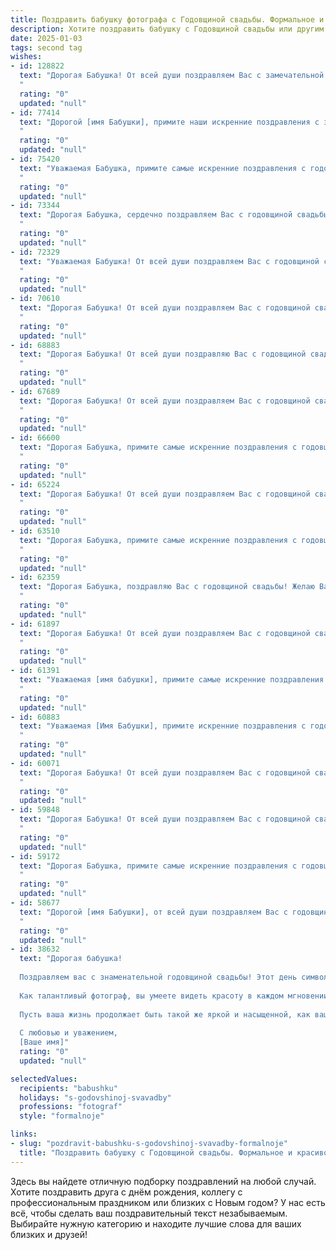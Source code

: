 ```yaml
---
title: Поздравить бабушку фотографа с Годовщиной свадьбы. Формальное и красивое
description: Хотите поздравить бабушку с Годовщиной свадьбы или другим праздником? Наш ИИ создаст незабываемое поздравление, а вы обязательно выделитесь среди других.  
date: 2025-01-03
tags: second tag
wishes:
- id: 128822
  text: "Дорогая Бабушка! От всей души поздравляем Вас с замечательной годовщиной свадьбы! Желаем Вам, чтобы  в этот прекрасный день, наполненный теплом воспоминаний,  Ваша любовь сияла еще ярче, а семейное счастье  было безграничным. Пусть фотографии, которые Вы сами так мастерски создавали на протяжении долгих лет,  напоминают о  счастливых моментах,  храня  яркость чувств и нежность  Вашей пары.  Счастья, здоровья и долгих лет совместной жизни!
  "
  rating: "0"
  updated: "null"
- id: 77414
  text: "Дорогой [имя Бабушки], примите наши искренние поздравления с замечательной годовщиной свадьбы! Желаем вам крепкой любви, семейного счастья и неиссякаемой жизненной энергии. Ваша профессиональная страсть фотографии, которая всегда сопровождала вас,  подарила нам множество красивых снимков, хранящих в себе тепло ваших семейных моментов. Пусть ваша жизнь будет наполнена радостными событиями, а  в вашем доме всегда царит любовь и гармония.
  "
  rating: "0"
  updated: "null"
- id: 75420
  text: "Уважаемая Бабушка, примите самые искренние поздравления с годовщиной свадьбы! Желаю вам долгих лет счастливой совместной жизни, наполненной любовью, взаимопониманием и радостью. Пусть ваша  фотография - ваша история любви - останется красивым и ярким воспоминанием для всех поколений вашей семьи.
  "
  rating: "0"
  updated: "null"
- id: 73344
  text: "Дорогая Бабушка, сердечно поздравляем Вас с годовщиной свадьбы! Желаем Вам долгих лет счастливой совместной жизни, наполненных любовью, теплом и гармонией. Пусть Ваша семейная история продолжает писаться яркими и светлыми страницами, а каждая фотография станет ценным напоминанием о Вашей любви и верности.
  "
  rating: "0"
  updated: "null"
- id: 72329
  text: "Уважаемая Бабушка! От всей души поздравляем Вас с годовщиной свадьбы! Пусть Ваш жизненный путь, пронизанный любовью и счастьем,  остается таким же ярким и вдохновляющим, как ваши прекрасные фотографии.
  "
  rating: "0"
  updated: "null"
- id: 70610
  text: "Дорогая Бабушка! От всей души поздравляем Вас с годовщиной свадьбы! Пусть эта важная дата напоминает Вам о долгих годах любви, верности и семейного счастья.  Желаем Вам крепкого здоровья, неиссякаемой энергии и чтобы каждый день был наполнен радостью и теплом. Пусть Ваш творческий талант фотографа продолжает дарить миру красоту и вдохновение!
  "
  rating: "0"
  updated: "null"
- id: 68883
  text: "Дорогая Бабушка! От всей души поздравляю Вас с годовщиной свадьбы! Желаю, чтобы ваша любовь, как ваша прекрасная фото-история, оставалась яркой и полной счастливых моментов долгие-долгие годы!
  "
  rating: "0"
  updated: "null"
- id: 67689
  text: "Дорогая Бабушка! От всей души поздравляем Вас с годовщиной свадьбы! Пусть ваша любовь, столь же яркая и вдохновляющая, как снимки, которые Вы создавали на протяжении долгих лет,  будет неисчерпаемым источником радости, счастья и тепла на долгие годы!
  "
  rating: "0"
  updated: "null"
- id: 66600
  text: "Дорогая Бабушка, примите самые искренние поздравления с годовщиной свадьбы! Пусть ваша любовь, подобно прекрасным фотографиям, которые вы создавали на протяжении многих лет, остаётся яркой и живой, а семейное счастье будет неисчерпаемым источником вдохновения и радости!
  "
  rating: "0"
  updated: "null"
- id: 65224
  text: "Дорогая Бабушка! От всей души поздравляем Вас с годовщиной свадьбы! Желаем Вам крепкого здоровья, семейного благополучия и долгих лет счастливой жизни, полной любви и взаимопонимания. Пусть Ваши фотографии, запечатленные Вами на протяжении многих лет, всегда напоминают о счастливых моментах и ярких событиях Вашей жизни.
  "
  rating: "0"
  updated: "null"
- id: 63510
  text: "Дорогая Бабушка, примите самые искренние поздравления с годовщиной свадьбы! Желаем вам долгих лет совместной жизни, наполненных любовью, счастьем и взаимным уважением. Пусть ваша фотография, как и ваша история любви, всегда будет яркой и наполненной теплыми чувствами!
  "
  rating: "0"
  updated: "null"
- id: 62359
  text: "Дорогая Бабушка, поздравляю Вас с годовщиной свадьбы! Желаю Вам долгих лет совместной жизни, наполненной любовью, счастьем и гармонией. Пусть Ваши фотографии, запечатленные Вами за годы жизни, по-прежнему светят теплыми воспоминаниями!
  "
  rating: "0"
  updated: "null"
- id: 61897
  text: "Дорогая Бабушка! От всей души поздравляем Вас с годовщиной свадьбы! Желаем Вам крепкого здоровья, семейного счастья, любви и благополучия. Пусть  фотографии, которые Вы создавали на протяжении долгих лет, всегда напоминают Вам о счастливых моментах и ярких событиях Вашей жизни.
  "
  rating: "0"
  updated: "null"
- id: 61391
  text: "Уважаемая [имя бабушки], примите самые искренние поздравления с годовщиной вашей свадьбы! Желаем вам, чтобы годы, проведённые вместе, были полны любви, счастья и семейного тепла. Пусть ваши сердца всегда бьются в унисон, а жизнь изобилует яркими моментами, которые вы с удовольствием будете запечатлевать на своих фотографиях.
  "
  rating: "0"
  updated: "null"
- id: 60883
  text: "Уважаемая [Имя Бабушки], примите искренние поздравления с годовщиной свадьбы! Желаем Вам и Вашему супругу крепкого здоровья, семейного благополучия и долгих лет счастья! Пусть ваши снимки, запечатленные объективом фотографа, всегда напоминают о любви и верности, дарованной Вам судьбой.
  "
  rating: "0"
  updated: "null"
- id: 60071
  text: "Дорогая Бабушка! От всей души поздравляем Вас с годовщиной свадьбы! Желаем Вам долгих лет счастливой семейной жизни, наполненных любовью, заботой и радостью. Пусть Ваш жизненный путь, как и Ваша фотокарьера, будет ярким, красочным и полным прекрасных моментов!
  "
  rating: "0"
  updated: "null"
- id: 59848
  text: "Дорогая Бабушка! От всей души поздравляем Вас с годовщиной свадьбы! Желаем Вам крепкого здоровья, семейного благополучия и чтобы ваши фотоальбомы всегда пестрили счастливыми моментами.
  "
  rating: "0"
  updated: "null"
- id: 59172
  text: "Дорогая Бабушка, примите самые искренние поздравления с годовщиной свадьбы! Желаю вам крепкого здоровья, безграничного счастья и долгих лет, полных любви и взаимопонимания. Пусть ваша семейная фотогалерея пополняется новыми прекрасными снимками, запечатлевающими ваши радостные моменты.
  "
  rating: "0"
  updated: "null"
- id: 58677
  text: "Дорогой [имя Бабушки], от всей души поздравляем Вас с годовщиной свадьбы! Желаем Вам, как и в день вашей свадьбы,  радости, любви и благополучия! Пусть Ваша семейная фотогалерея пополняется новыми яркими снимками, полными счастья и тепла.
  "
  rating: "0"
  updated: "null"
- id: 38632
  text: "Дорогая бабушка!
  
  Поздравляем вас с знаменательной годовщиной свадьбы! Этот день символизирует не только годы, наполненные нежностью и заботой друг о друге, но и историю вашей любви, запечатлённую в сердцах всех ваших близких и родных.
  
  Как талантливый фотограф, вы умеете видеть красоту в каждом мгновении, и ваша жизнь, как изумительная фотография, наполнена яркими кадрами счастья, уюта и тепла. Благодаря вашему мастерству и любви к искусству, вы навсегда запечатлели в нашей памяти самые счастливые моменты.
  
  Пусть ваша жизнь продолжает быть такой же яркой и насыщенной, как ваши фотографии. Желаем вам здоровья, счастья и ещё много лет совместного пути, полного интересных и незабываемых моментов!
  
  С любовью и уважением,
  [Ваше имя]"
  rating: "0"
  updated: "null"

selectedValues:
  recipients: "babushku"
  holidays: "s-godovshinoj-svavadby"
  professions: "fotograf"
  style: "formalnoje"

links:
- slug: "pozdravit-babushku-s-godovshinoj-svavadby-formalnoje"
  title: "Поздравить бабушку с Годовщиной свадьбы. Формальное и красивое"
---
```


Здесь вы найдете отличную подборку поздравлений на любой случай.
Хотите поздравить друга с днём рождения, коллегу с профессиональным праздником или близких с Новым годом? У нас есть всё, чтобы сделать ваш поздравительный текст незабываемым. Выбирайте нужную категорию и находите лучшие слова для ваших близких и друзей!
